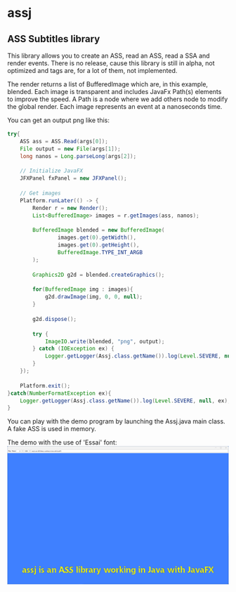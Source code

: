 # assj
ASS Subtitles library
---
This library allows you to create an ASS, read an ASS, read a SSA and render events.
There is no release, cause this library is still in alpha, not optimized and tags are, for a lot of them, not implemented.

The render returns a list of BufferedImage which are, in this example, blended. Each image is transparent and includes JavaFx Path(s) elements to improve the speed. A Path is a node where we add others node to modify the global render. Each image represents an event at a nanoseconds time.

You can get an output png like this:
```java
try{
    ASS ass = ASS.Read(args[0]);
    File output = new File(args[1]);
    long nanos = Long.parseLong(args[2]);

    // Initialize JavaFX
    JFXPanel fxPanel = new JFXPanel();

    // Get images
    Platform.runLater(() -> {
        Render r = new Render();
        List<BufferedImage> images = r.getImages(ass, nanos);

        BufferedImage blended = new BufferedImage(
                images.get(0).getWidth(),
                images.get(0).getHeight(),
                BufferedImage.TYPE_INT_ARGB
        );

        Graphics2D g2d = blended.createGraphics();

        for(BufferedImage img : images){
            g2d.drawImage(img, 0, 0, null);
        }

        g2d.dispose();

        try {
            ImageIO.write(blended, "png", output);
        } catch (IOException ex) {
            Logger.getLogger(Assj.class.getName()).log(Level.SEVERE, null, ex);
        }
    });

    Platform.exit();
}catch(NumberFormatException ex){
    Logger.getLogger(Assj.class.getName()).log(Level.SEVERE, null, ex);
}
```

You can play with the demo program by launching the Assj.java main class. A fake ASS is used in memory.

The demo with the use of 'Essai' font:
<img src="https://github.com/TW2/assj/blob/master/screenshots/Capture%20assj%20001.png" />
